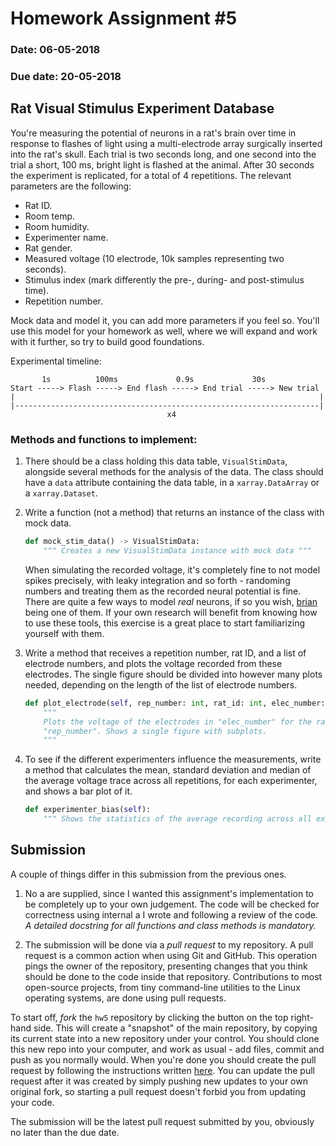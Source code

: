 # Homework Assignment #5

### Date: 06-05-2018
### Due date: 20-05-2018

## Rat Visual Stimulus Experiment Database

You're measuring the potential of neurons in a rat's brain over time in response to flashes of light
using a multi-electrode array surgically inserted into the rat's skull. Each trial is two seconds
long, and one second into the trial a short, 100 ms, bright light is flashed at the animal. After 30 seconds
the experiment is replicated, for a total of 4 repetitions. The relevant parameters are the following:

- Rat ID.
- Room temp.
- Room humidity.
- Experimenter name.
- Rat gender.
- Measured voltage (10 electrode, 10k samples representing two seconds).
- Stimulus index (mark differently the pre-, during- and post-stimulus time).
- Repetition number.

Mock data and model it, you can add more parameters if you feel so. You'll use this model for your homework as well,
where we will expand and work with it further, so try to build good foundations.

Experimental timeline:
```bob
       1s          100ms             0.9s             30s
Start -----> Flash -----> End flash -----> End trial -----> New trial
|                                                                    |
|--------------------------------------------------------------------|
                                   x4
```

### Methods and functions to implement:

1. There should be a class holding this data table, `VisualStimData`, alongside
several methods for the analysis of the data. The class should have a `data`
attribute containing the data table, in a `xarray.DataArray` or a `xarray.Dataset`.

2. Write a function (not a method) that returns an instance of the class with mock data.
    ```python
    def mock_stim_data() -> VisualStimData:
        """ Creates a new VisualStimData instance with mock data """
    ```

    When simulating the recorded voltage, it's completely fine to not model spikes precisely,
    with leaky integration and so forth - randoming numbers and treating them as the recorded
    neural potential is fine. There are quite a few ways to model _real_ neurons,
    if so you wish, [brian](http://brian2.readthedocs.io/en/stable/index.html) being one
    of them. If your own research will benefit from knowing how to use these tools, this
    exercise is a great place to start familiarizing yourself with them.

3. Write a method that receives a repetition number, rat ID, and a list of electrode numbers,
and plots the voltage recorded from these electrodes. The single figure should be
divided into however many plots needed, depending on the length of the list of electrode
numbers.

    ```python
    def plot_electrode(self, rep_number: int, rat_id: int, elec_number: tuple=(0,)):
        """
        Plots the voltage of the electrodes in "elec_number" for the rat "rat_id" in the repetition
        "rep_number". Shows a single figure with subplots.
        """
    ```

4. To see if the different experimenters influence the measurements, write a method that
calculates the mean, standard deviation and median of the average voltage trace across all
repetitions, for each experimenter, and shows a bar plot of it.

    ```python
    def experimenter_bias(self):
        """ Shows the statistics of the average recording across all experimenters """
    ```


## Submission

A couple of things differ in this submission from the previous ones.

1. No a are supplied, since I wanted this assignment's implementation to be completely up
to your own judgement. The code will be checked for correctness using internal a I wrote
and following a review of the code. _A detailed docstring for all functions and class methods is mandatory._

2. The submission will be done via a _pull request_ to my repository. A pull request is a common
action when using Git and GitHub. This operation pings the owner of the repository, presenting
changes that you think should be done to the code inside that repository. Contributions to most open-source
projects, from tiny command-line utilities to the Linux operating systems, are done using pull requests.

To start off, _fork_ the `hw5` repository by clicking the button on the top right-hand side. This will
create a "snapshot" of the main repository, by copying its current state into a new repository under your
control. You should clone this new repo into your computer, and work as usual - add files, commit and push as
you normally would. When you're done you should create the pull request by following the instructions
written [here](https://help.github.com/articles/creating-a-pull-request-from-a-fork/). You can update
the pull request after it was created by simply pushing new updates to your own original fork, so
starting a pull request doesn't forbid you from updating your code.

The submission will be the latest pull request submitted by you, obviously no later than the due date.